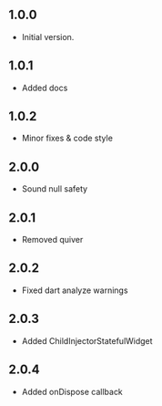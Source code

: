 ## 1.0.0
- Initial version.

## 1.0.1
- Added docs

## 1.0.2
- Minor fixes & code style

## 2.0.0
- Sound null safety

## 2.0.1
- Removed quiver

## 2.0.2
- Fixed dart analyze warnings

## 2.0.3
- Added ChildInjectorStatefulWidget

## 2.0.4
- Added onDispose callback